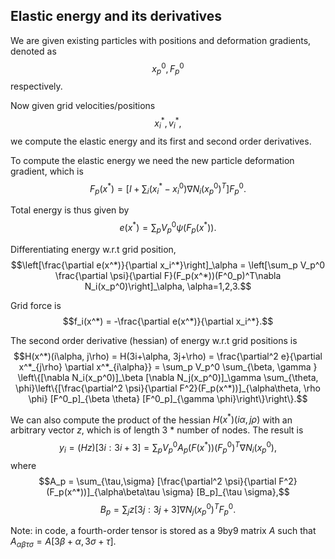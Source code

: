 ## Elastic energy and its derivatives

We are given existing particles with positions and deformation gradients, denoted as 
$$x_p^0, F_p^0$$
respectively.

Now given grid velocities/positions 
$$x_i^*, v_i^*,$$
we compute the elastic energy and its first and second order derivatives.

To compute the elastic energy we need the new particle deformation gradient, which is  
$$F_p(x^*) = [I + \sum_i (x_i^*-x_i^0) \nabla N_i(x_p^0)^T]F^0_p.$$

Total energy is thus given by 
$$e(x^*) = \sum_p V_p^0 \psi(F_p(x^*)).$$

Differentiating energy w.r.t grid position,
$$\left[\frac{\partial e(x^*)}{\partial x_i^*}\right]_\alpha = \left[\sum_p V_p^0 \frac{\partial \psi}{\partial F}(F_p(x^*))(F^0_p)^T\nabla N_i(x_p^0)\right]_\alpha, \alpha=1,2,3.$$

Grid force is 
$$f_i(x^*) = -\frac{\partial e(x^*)}{\partial x_i^*}.$$

The second order derivative (hessian) of energy w.r.t grid positions is 
$$H(x^*)(i\alpha, j\rho) = H(3i+\alpha, 3j+\rho) = \frac{\partial^2 e}{\partial x^*_{j\rho} \partial x^*_{i\alpha}} = \sum_p V_p^0 \sum_{\beta, \gamma } \left\{[\nabla N_i(x_p^0)]_\beta [\nabla N_j(x_p^0)]_\gamma \sum_{\theta, \phi}\left\{[\frac{\partial^2 \psi}{\partial F^2}(F_p(x^*))]_{\alpha\theta, \rho \phi} [F^0_p]_{\beta \theta} [F^0_p]_{\gamma \phi}\right\}\right\}.$$ 

We can also compute the product of the hessian $H(x^*)(i\alpha, j\rho)$ with an arbitrary vector $z$, which is of length 3 * number of nodes. The result is 
$$y_i = (Hz)[3i:3i+3] = \sum_p V_p^0 A_p(F(x^*)) (F^0_p)^T \nabla N_i(x_p^0),$$
where
$$A_p = \sum_{\tau,\sigma} [\frac{\partial^2 \psi}{\partial F^2}(F_p(x^*))]_{\alpha\beta\tau \sigma} [B_p]_{\tau \sigma},$$
$$B_p = \sum_j z[3j:3j+3] \nabla N_j(x_p^0)^T F_p^0.$$

Note: in code, a fourth-order tensor is stored as a 9by9 matrix $A$ such that $A_{\alpha\beta\tau \sigma} = A[3\beta+\alpha, 3\sigma + \tau].$
